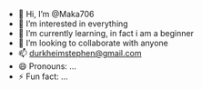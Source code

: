 - 👋 Hi, I’m @Maka706
- 👀 I’m interested in everything
- 🌱 I’m currently learning, in fact i am a beginner
- 💞️ I’m looking to collaborate with anyone
- 📫 durkheimstephen@gmail.com
- 😄 Pronouns: ...
- ⚡ Fun fact: ...

<!---
Maka706/Maka706 is a ✨ special ✨ repository because its `README.md` (this file) appears on your GitHub profile.
You can click the Preview link to take a look at your changes.
--->

